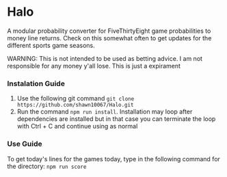 # Halo
A modular probability converter for FiveThirtyEight game probabilities to money line returns.
Check on this somewhat often to get updates for the different sports game seasons.

WARNING: This is not intended to be used as betting advice. I am not responsible for any money y'all lose. This is just a expirament

### Instalation Guide
1. Use the following git command `git clone https://github.com/shawn10067/Halo.git`
2. Run the command `npm run install`. Installation may loop after dependencies are installed but in that case you can terminate the loop with Ctrl + C and continue using as normal

### Use Guide
To get today's lines for the games today, type in the following command for the directory:
`npm run score`

